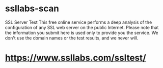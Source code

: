 # ssllabs-scan 
SSL Server Test
This free online service performs a deep analysis of the configuration of any SSL web server on the public Internet. Please note that the information you submit here is used only to provide you the service. We don't use the domain names or the test results, and we never will.

# https://www.ssllabs.com/ssltest/
